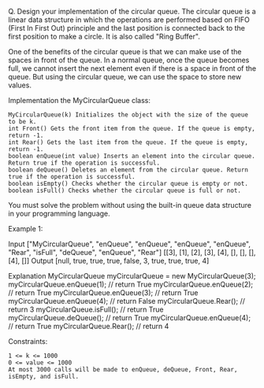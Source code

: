 Q. Design your implementation of the circular queue. The circular queue is a linear data structure in which the operations are performed based on FIFO (First In First Out) principle and the last position is connected back to the first position to make a circle. It is also called "Ring Buffer".

One of the benefits of the circular queue is that we can make use of the spaces in front of the queue. In a normal queue, once the queue becomes full, we cannot insert the next element even if there is a space in front of the queue. But using the circular queue, we can use the space to store new values.

Implementation the MyCircularQueue class:

    MyCircularQueue(k) Initializes the object with the size of the queue to be k.
    int Front() Gets the front item from the queue. If the queue is empty, return -1.
    int Rear() Gets the last item from the queue. If the queue is empty, return -1.
    boolean enQueue(int value) Inserts an element into the circular queue. Return true if the operation is successful.
    boolean deQueue() Deletes an element from the circular queue. Return true if the operation is successful.
    boolean isEmpty() Checks whether the circular queue is empty or not.
    boolean isFull() Checks whether the circular queue is full or not.

You must solve the problem without using the built-in queue data structure in your programming language.

Example 1:

Input
["MyCircularQueue", "enQueue", "enQueue", "enQueue", "enQueue", "Rear", "isFull", "deQueue", "enQueue", "Rear"]
[[3], [1], [2], [3], [4], [], [], [], [4], []]
Output
[null, true, true, true, false, 3, true, true, true, 4]

Explanation
MyCircularQueue myCircularQueue = new MyCircularQueue(3);
myCircularQueue.enQueue(1); // return True
myCircularQueue.enQueue(2); // return True
myCircularQueue.enQueue(3); // return True
myCircularQueue.enQueue(4); // return False
myCircularQueue.Rear(); // return 3
myCircularQueue.isFull(); // return True
myCircularQueue.deQueue(); // return True
myCircularQueue.enQueue(4); // return True
myCircularQueue.Rear(); // return 4

Constraints:

    1 <= k <= 1000
    0 <= value <= 1000
    At most 3000 calls will be made to enQueue, deQueue, Front, Rear, isEmpty, and isFull.
